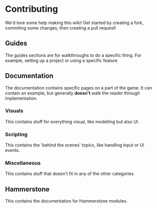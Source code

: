 # Contributing
We'd love some help making this wiki! Get started by creating a fork, commiting some changes, then creating a pull request!

## Guides
The guides sections are for walkthroughs to do a specific thing. For example, setting up a project or using a specific feature

## Documentation
The documentation contains specific pages on a part of the game. It can contain an example, but generally **doesn't** walk the reader through implementation.

### Visuals
This contains stuff for everything visual, like modelling but also UI.

### Scripting
This contains the 'behind the scenes' topics, like handling input or UI events. 

### Miscellaneous
This contains stuff that doesn't fit in any of the other categories

## Hammerstone
This contains the documentation for Hammerstone modules. 